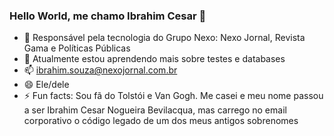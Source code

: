 ### Hello World, me chamo Ibrahim Cesar 👋

- 🔭 Responsável pela tecnologia do Grupo Nexo: Nexo Jornal, Revista Gama e Políticas Públicas
- 🌱 Atualmente estou aprendendo mais sobre testes e databases
- 📫 ibrahim.souza@nexojornal.com.br
- 😄 Ele/dele
- ⚡ Fun facts: Sou fã do Tolstói e Van Gogh. Me casei e meu nome passou a ser Ibrahim Cesar Nogueira Bevilacqua, mas carrego no email corporativo o código legado de um dos meus antigos sobrenomes
